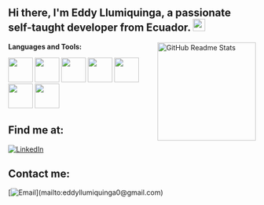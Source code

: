 
<h2> Hi there, I'm Eddy Llumiquinga, a passionate self-taught developer from Ecuador. <img src="https://media.giphy.com/media/hvRJCLFzcasrR4ia7z/giphy.gif" width="25px"></h2>

<img width="200px" src="https://user-images.githubusercontent.com/81939375/113625359-74f3f200-9626-11eb-9002-fd88191d11cd.gif" align="right" alt="GitHub Readme Stats" /> 

**Languages and Tools:**

<code><img height="50" src="https://user-images.githubusercontent.com/81939375/113629656-598be580-962c-11eb-89f9-20b5d77b329d.png"></code>
<code><img height="50" src="https://user-images.githubusercontent.com/81939375/113629667-5b55a900-962c-11eb-9498-5104ef9fa077.png"></code>
<code><img height="50" src="https://user-images.githubusercontent.com/81939375/113629666-5abd1280-962c-11eb-9515-0429a142b5cc.png"></code>
<code><img height="50" src="https://user-images.githubusercontent.com/81939375/113629663-5abd1280-962c-11eb-9d62-9a5602c00078.png"></code>
<code><img height="50" src="https://user-images.githubusercontent.com/81939375/113638604-dcb53780-963c-11eb-9f40-18fce2e69be8.png"></code>
<code><img height="50" src="https://user-images.githubusercontent.com/81939375/113638608-dde66480-963c-11eb-80c1-919918d57409.jpg"></code>
<code><img height="50" src="https://user-images.githubusercontent.com/81939375/113638607-dd4dce00-963c-11eb-9640-01d9857c3e58.png"></code>


## Find me at:
<a href="https://www.linkedin.com/in/eddy-llumiquinga-776887ab//" target="_blank"><img alt="LinkedIn" src="https://img.shields.io/badge/linkedin-%230077B5.svg?&style=for-the-badge&logo=linkedin&logoColor=white" /><a/>

## Contact me:
[![Email](https://img.shields.io/badge/eddyllumiquinga0@gmail.com-my_personal_email_(slow_response)-D14836?style=for-the-badge&logo=gmail&logoColor=white&labelColor=101010)](mailto:eddyllumiquinga0@gmail.com)
